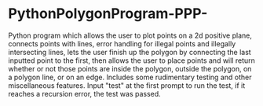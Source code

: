 # PythonPolygonProgram-PPP-
Python program which allows the user to plot points on a 2d positive plane, connects points with lines, error handling for illegal points and illegally intersecting lines, lets the user finish up the polygon by connecting the last inputted point to the first, then allows the user to place points and will return whether or not those points are inside the polygon, outside the polygon, on a polygon line, or on an edge. Includes some rudimentary testing and other miscellaneous features. Input "test" at the first prompt to run the test, if it reaches a recursion error, the test was passed.
